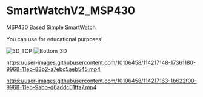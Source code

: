 # SmartWatchV2_MSP430
MSP430 Based Simple SmartWatch

You can use for educational purposes!

![3D_TOP](https://user-images.githubusercontent.com/10106458/114217128-0e454000-9968-11eb-9c6e-c02386cc88ba.png)
![Bottom_3D](https://user-images.githubusercontent.com/10106458/114217137-1309f400-9968-11eb-8980-9f418fa238cb.png)

https://user-images.githubusercontent.com/10106458/114217148-17361180-9968-11eb-83b2-a7ebc5aeb545.mp4


https://user-images.githubusercontent.com/10106458/114217163-1b622f00-9968-11eb-9abb-d6addc01ffa7.mp4

